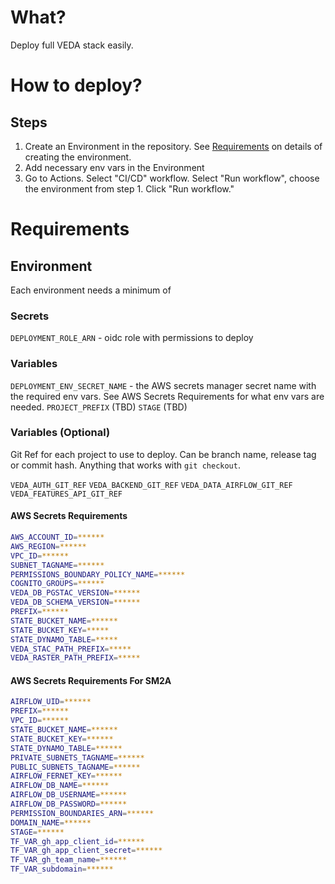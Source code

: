 # What?
Deploy full VEDA stack easily.

# How to deploy?
## Steps
1. Create an Environment in the repository. See [Requirements](#requirements) on details of creating the environment.
2. Add necessary env vars in the Environment
3. Go to Actions. Select "CI/CD" workflow. Select "Run workflow", choose the environment from step 1. Click "Run workflow."

# Requirements
## Environment
Each environment needs a minimum of

### Secrets
`DEPLOYMENT_ROLE_ARN` - oidc role with permissions to deploy

### Variables
`DEPLOYMENT_ENV_SECRET_NAME` - the AWS secrets manager secret name with the required env vars. See AWS Secrets Requirements for what env vars are needed.
`PROJECT_PREFIX` (TBD)
`STAGE` (TBD)

### Variables (Optional)
Git Ref for each project to use to deploy. Can be branch name, release tag or commit hash. Anything that works with `git checkout`.

`VEDA_AUTH_GIT_REF`
`VEDA_BACKEND_GIT_REF`
`VEDA_DATA_AIRFLOW_GIT_REF`
`VEDA_FEATURES_API_GIT_REF`

#### AWS Secrets Requirements
```bash
AWS_ACCOUNT_ID=******
AWS_REGION=******
VPC_ID=******
SUBNET_TAGNAME=******
PERMISSIONS_BOUNDARY_POLICY_NAME=******
COGNITO_GROUPS=******
VEDA_DB_PGSTAC_VERSION=******
VEDA_DB_SCHEMA_VERSION=******
PREFIX=******
STATE_BUCKET_NAME=******
STATE_BUCKET_KEY=*****
STATE_DYNAMO_TABLE=*****
VEDA_STAC_PATH_PREFIX=*****
VEDA_RASTER_PATH_PREFIX=*****
```


#### AWS Secrets Requirements For SM2A
```bash
AIRFLOW_UID=******
PREFIX=******
VPC_ID=******
STATE_BUCKET_NAME=******
STATE_BUCKET_KEY=******
STATE_DYNAMO_TABLE=******
PRIVATE_SUBNETS_TAGNAME=******
PUBLIC_SUBNETS_TAGNAME=******
AIRFLOW_FERNET_KEY=******
AIRFLOW_DB_NAME=******
AIRFLOW_DB_USERNAME=******
AIRFLOW_DB_PASSWORD=******
PERMISSION_BOUNDARIES_ARN=******
DOMAIN_NAME=******
STAGE=******
TF_VAR_gh_app_client_id=******
TF_VAR_gh_app_client_secret=******
TF_VAR_gh_team_name=******
TF_VAR_subdomain=******
```
